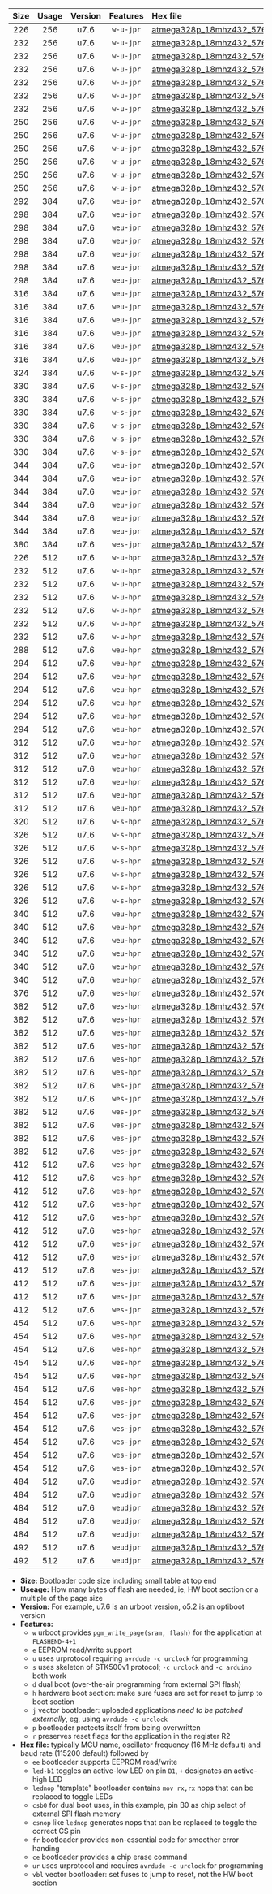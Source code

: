 |Size|Usage|Version|Features|Hex file|
|:-:|:-:|:-:|:-:|:--|
|226|256|u7.6|`w-u-jpr`|[atmega328p_18mhz432_57600bps_ur_vbl.hex](https://raw.githubusercontent.com/stefanrueger/urboot/main/atmega328p_18mhz432_57600bps_ur_vbl.hex)|
|232|256|u7.6|`w-u-jpr`|[atmega328p_18mhz432_57600bps_led+b1_ur_vbl.hex](https://raw.githubusercontent.com/stefanrueger/urboot/main/atmega328p_18mhz432_57600bps_led+b1_ur_vbl.hex)|
|232|256|u7.6|`w-u-jpr`|[atmega328p_18mhz432_57600bps_led+b5_ur_vbl.hex](https://raw.githubusercontent.com/stefanrueger/urboot/main/atmega328p_18mhz432_57600bps_led+b5_ur_vbl.hex)|
|232|256|u7.6|`w-u-jpr`|[atmega328p_18mhz432_57600bps_led+d5_ur_vbl.hex](https://raw.githubusercontent.com/stefanrueger/urboot/main/atmega328p_18mhz432_57600bps_led+d5_ur_vbl.hex)|
|232|256|u7.6|`w-u-jpr`|[atmega328p_18mhz432_57600bps_led-b1_ur_vbl.hex](https://raw.githubusercontent.com/stefanrueger/urboot/main/atmega328p_18mhz432_57600bps_led-b1_ur_vbl.hex)|
|232|256|u7.6|`w-u-jpr`|[atmega328p_18mhz432_57600bps_led-d5_ur_vbl.hex](https://raw.githubusercontent.com/stefanrueger/urboot/main/atmega328p_18mhz432_57600bps_led-d5_ur_vbl.hex)|
|232|256|u7.6|`w-u-jpr`|[atmega328p_18mhz432_57600bps_lednop_ur_vbl.hex](https://raw.githubusercontent.com/stefanrueger/urboot/main/atmega328p_18mhz432_57600bps_lednop_ur_vbl.hex)|
|250|256|u7.6|`w-u-jpr`|[atmega328p_18mhz432_57600bps_led+b1_fr_ur_vbl.hex](https://raw.githubusercontent.com/stefanrueger/urboot/main/atmega328p_18mhz432_57600bps_led+b1_fr_ur_vbl.hex)|
|250|256|u7.6|`w-u-jpr`|[atmega328p_18mhz432_57600bps_led+b5_fr_ur_vbl.hex](https://raw.githubusercontent.com/stefanrueger/urboot/main/atmega328p_18mhz432_57600bps_led+b5_fr_ur_vbl.hex)|
|250|256|u7.6|`w-u-jpr`|[atmega328p_18mhz432_57600bps_led+d5_fr_ur_vbl.hex](https://raw.githubusercontent.com/stefanrueger/urboot/main/atmega328p_18mhz432_57600bps_led+d5_fr_ur_vbl.hex)|
|250|256|u7.6|`w-u-jpr`|[atmega328p_18mhz432_57600bps_led-b1_fr_ur_vbl.hex](https://raw.githubusercontent.com/stefanrueger/urboot/main/atmega328p_18mhz432_57600bps_led-b1_fr_ur_vbl.hex)|
|250|256|u7.6|`w-u-jpr`|[atmega328p_18mhz432_57600bps_led-d5_fr_ur_vbl.hex](https://raw.githubusercontent.com/stefanrueger/urboot/main/atmega328p_18mhz432_57600bps_led-d5_fr_ur_vbl.hex)|
|250|256|u7.6|`w-u-jpr`|[atmega328p_18mhz432_57600bps_lednop_fr_ur_vbl.hex](https://raw.githubusercontent.com/stefanrueger/urboot/main/atmega328p_18mhz432_57600bps_lednop_fr_ur_vbl.hex)|
|292|384|u7.6|`weu-jpr`|[atmega328p_18mhz432_57600bps_ee_ur_vbl.hex](https://raw.githubusercontent.com/stefanrueger/urboot/main/atmega328p_18mhz432_57600bps_ee_ur_vbl.hex)|
|298|384|u7.6|`weu-jpr`|[atmega328p_18mhz432_57600bps_ee_led+b1_ur_vbl.hex](https://raw.githubusercontent.com/stefanrueger/urboot/main/atmega328p_18mhz432_57600bps_ee_led+b1_ur_vbl.hex)|
|298|384|u7.6|`weu-jpr`|[atmega328p_18mhz432_57600bps_ee_led+b5_ur_vbl.hex](https://raw.githubusercontent.com/stefanrueger/urboot/main/atmega328p_18mhz432_57600bps_ee_led+b5_ur_vbl.hex)|
|298|384|u7.6|`weu-jpr`|[atmega328p_18mhz432_57600bps_ee_led+d5_ur_vbl.hex](https://raw.githubusercontent.com/stefanrueger/urboot/main/atmega328p_18mhz432_57600bps_ee_led+d5_ur_vbl.hex)|
|298|384|u7.6|`weu-jpr`|[atmega328p_18mhz432_57600bps_ee_led-b1_ur_vbl.hex](https://raw.githubusercontent.com/stefanrueger/urboot/main/atmega328p_18mhz432_57600bps_ee_led-b1_ur_vbl.hex)|
|298|384|u7.6|`weu-jpr`|[atmega328p_18mhz432_57600bps_ee_led-d5_ur_vbl.hex](https://raw.githubusercontent.com/stefanrueger/urboot/main/atmega328p_18mhz432_57600bps_ee_led-d5_ur_vbl.hex)|
|298|384|u7.6|`weu-jpr`|[atmega328p_18mhz432_57600bps_ee_lednop_ur_vbl.hex](https://raw.githubusercontent.com/stefanrueger/urboot/main/atmega328p_18mhz432_57600bps_ee_lednop_ur_vbl.hex)|
|316|384|u7.6|`weu-jpr`|[atmega328p_18mhz432_57600bps_ee_led+b1_fr_ur_vbl.hex](https://raw.githubusercontent.com/stefanrueger/urboot/main/atmega328p_18mhz432_57600bps_ee_led+b1_fr_ur_vbl.hex)|
|316|384|u7.6|`weu-jpr`|[atmega328p_18mhz432_57600bps_ee_led+b5_fr_ur_vbl.hex](https://raw.githubusercontent.com/stefanrueger/urboot/main/atmega328p_18mhz432_57600bps_ee_led+b5_fr_ur_vbl.hex)|
|316|384|u7.6|`weu-jpr`|[atmega328p_18mhz432_57600bps_ee_led+d5_fr_ur_vbl.hex](https://raw.githubusercontent.com/stefanrueger/urboot/main/atmega328p_18mhz432_57600bps_ee_led+d5_fr_ur_vbl.hex)|
|316|384|u7.6|`weu-jpr`|[atmega328p_18mhz432_57600bps_ee_led-b1_fr_ur_vbl.hex](https://raw.githubusercontent.com/stefanrueger/urboot/main/atmega328p_18mhz432_57600bps_ee_led-b1_fr_ur_vbl.hex)|
|316|384|u7.6|`weu-jpr`|[atmega328p_18mhz432_57600bps_ee_led-d5_fr_ur_vbl.hex](https://raw.githubusercontent.com/stefanrueger/urboot/main/atmega328p_18mhz432_57600bps_ee_led-d5_fr_ur_vbl.hex)|
|316|384|u7.6|`weu-jpr`|[atmega328p_18mhz432_57600bps_ee_lednop_fr_ur_vbl.hex](https://raw.githubusercontent.com/stefanrueger/urboot/main/atmega328p_18mhz432_57600bps_ee_lednop_fr_ur_vbl.hex)|
|324|384|u7.6|`w-s-jpr`|[atmega328p_18mhz432_57600bps_vbl.hex](https://raw.githubusercontent.com/stefanrueger/urboot/main/atmega328p_18mhz432_57600bps_vbl.hex)|
|330|384|u7.6|`w-s-jpr`|[atmega328p_18mhz432_57600bps_led+b1_vbl.hex](https://raw.githubusercontent.com/stefanrueger/urboot/main/atmega328p_18mhz432_57600bps_led+b1_vbl.hex)|
|330|384|u7.6|`w-s-jpr`|[atmega328p_18mhz432_57600bps_led+b5_vbl.hex](https://raw.githubusercontent.com/stefanrueger/urboot/main/atmega328p_18mhz432_57600bps_led+b5_vbl.hex)|
|330|384|u7.6|`w-s-jpr`|[atmega328p_18mhz432_57600bps_led+d5_vbl.hex](https://raw.githubusercontent.com/stefanrueger/urboot/main/atmega328p_18mhz432_57600bps_led+d5_vbl.hex)|
|330|384|u7.6|`w-s-jpr`|[atmega328p_18mhz432_57600bps_led-b1_vbl.hex](https://raw.githubusercontent.com/stefanrueger/urboot/main/atmega328p_18mhz432_57600bps_led-b1_vbl.hex)|
|330|384|u7.6|`w-s-jpr`|[atmega328p_18mhz432_57600bps_led-d5_vbl.hex](https://raw.githubusercontent.com/stefanrueger/urboot/main/atmega328p_18mhz432_57600bps_led-d5_vbl.hex)|
|330|384|u7.6|`w-s-jpr`|[atmega328p_18mhz432_57600bps_lednop_vbl.hex](https://raw.githubusercontent.com/stefanrueger/urboot/main/atmega328p_18mhz432_57600bps_lednop_vbl.hex)|
|344|384|u7.6|`weu-jpr`|[atmega328p_18mhz432_57600bps_ee_led+b1_fr_ce_ur_vbl.hex](https://raw.githubusercontent.com/stefanrueger/urboot/main/atmega328p_18mhz432_57600bps_ee_led+b1_fr_ce_ur_vbl.hex)|
|344|384|u7.6|`weu-jpr`|[atmega328p_18mhz432_57600bps_ee_led+b5_fr_ce_ur_vbl.hex](https://raw.githubusercontent.com/stefanrueger/urboot/main/atmega328p_18mhz432_57600bps_ee_led+b5_fr_ce_ur_vbl.hex)|
|344|384|u7.6|`weu-jpr`|[atmega328p_18mhz432_57600bps_ee_led+d5_fr_ce_ur_vbl.hex](https://raw.githubusercontent.com/stefanrueger/urboot/main/atmega328p_18mhz432_57600bps_ee_led+d5_fr_ce_ur_vbl.hex)|
|344|384|u7.6|`weu-jpr`|[atmega328p_18mhz432_57600bps_ee_led-b1_fr_ce_ur_vbl.hex](https://raw.githubusercontent.com/stefanrueger/urboot/main/atmega328p_18mhz432_57600bps_ee_led-b1_fr_ce_ur_vbl.hex)|
|344|384|u7.6|`weu-jpr`|[atmega328p_18mhz432_57600bps_ee_led-d5_fr_ce_ur_vbl.hex](https://raw.githubusercontent.com/stefanrueger/urboot/main/atmega328p_18mhz432_57600bps_ee_led-d5_fr_ce_ur_vbl.hex)|
|344|384|u7.6|`weu-jpr`|[atmega328p_18mhz432_57600bps_ee_lednop_fr_ce_ur_vbl.hex](https://raw.githubusercontent.com/stefanrueger/urboot/main/atmega328p_18mhz432_57600bps_ee_lednop_fr_ce_ur_vbl.hex)|
|380|384|u7.6|`wes-jpr`|[atmega328p_18mhz432_57600bps_ee_vbl.hex](https://raw.githubusercontent.com/stefanrueger/urboot/main/atmega328p_18mhz432_57600bps_ee_vbl.hex)|
|226|512|u7.6|`w-u-hpr`|[atmega328p_18mhz432_57600bps_ur.hex](https://raw.githubusercontent.com/stefanrueger/urboot/main/atmega328p_18mhz432_57600bps_ur.hex)|
|232|512|u7.6|`w-u-hpr`|[atmega328p_18mhz432_57600bps_led+b1_ur.hex](https://raw.githubusercontent.com/stefanrueger/urboot/main/atmega328p_18mhz432_57600bps_led+b1_ur.hex)|
|232|512|u7.6|`w-u-hpr`|[atmega328p_18mhz432_57600bps_led+b5_ur.hex](https://raw.githubusercontent.com/stefanrueger/urboot/main/atmega328p_18mhz432_57600bps_led+b5_ur.hex)|
|232|512|u7.6|`w-u-hpr`|[atmega328p_18mhz432_57600bps_led+d5_ur.hex](https://raw.githubusercontent.com/stefanrueger/urboot/main/atmega328p_18mhz432_57600bps_led+d5_ur.hex)|
|232|512|u7.6|`w-u-hpr`|[atmega328p_18mhz432_57600bps_led-b1_ur.hex](https://raw.githubusercontent.com/stefanrueger/urboot/main/atmega328p_18mhz432_57600bps_led-b1_ur.hex)|
|232|512|u7.6|`w-u-hpr`|[atmega328p_18mhz432_57600bps_led-d5_ur.hex](https://raw.githubusercontent.com/stefanrueger/urboot/main/atmega328p_18mhz432_57600bps_led-d5_ur.hex)|
|232|512|u7.6|`w-u-hpr`|[atmega328p_18mhz432_57600bps_lednop_ur.hex](https://raw.githubusercontent.com/stefanrueger/urboot/main/atmega328p_18mhz432_57600bps_lednop_ur.hex)|
|288|512|u7.6|`weu-hpr`|[atmega328p_18mhz432_57600bps_ee_ur.hex](https://raw.githubusercontent.com/stefanrueger/urboot/main/atmega328p_18mhz432_57600bps_ee_ur.hex)|
|294|512|u7.6|`weu-hpr`|[atmega328p_18mhz432_57600bps_ee_led+b1_ur.hex](https://raw.githubusercontent.com/stefanrueger/urboot/main/atmega328p_18mhz432_57600bps_ee_led+b1_ur.hex)|
|294|512|u7.6|`weu-hpr`|[atmega328p_18mhz432_57600bps_ee_led+b5_ur.hex](https://raw.githubusercontent.com/stefanrueger/urboot/main/atmega328p_18mhz432_57600bps_ee_led+b5_ur.hex)|
|294|512|u7.6|`weu-hpr`|[atmega328p_18mhz432_57600bps_ee_led+d5_ur.hex](https://raw.githubusercontent.com/stefanrueger/urboot/main/atmega328p_18mhz432_57600bps_ee_led+d5_ur.hex)|
|294|512|u7.6|`weu-hpr`|[atmega328p_18mhz432_57600bps_ee_led-b1_ur.hex](https://raw.githubusercontent.com/stefanrueger/urboot/main/atmega328p_18mhz432_57600bps_ee_led-b1_ur.hex)|
|294|512|u7.6|`weu-hpr`|[atmega328p_18mhz432_57600bps_ee_led-d5_ur.hex](https://raw.githubusercontent.com/stefanrueger/urboot/main/atmega328p_18mhz432_57600bps_ee_led-d5_ur.hex)|
|294|512|u7.6|`weu-hpr`|[atmega328p_18mhz432_57600bps_ee_lednop_ur.hex](https://raw.githubusercontent.com/stefanrueger/urboot/main/atmega328p_18mhz432_57600bps_ee_lednop_ur.hex)|
|312|512|u7.6|`weu-hpr`|[atmega328p_18mhz432_57600bps_ee_led+b1_fr_ur.hex](https://raw.githubusercontent.com/stefanrueger/urboot/main/atmega328p_18mhz432_57600bps_ee_led+b1_fr_ur.hex)|
|312|512|u7.6|`weu-hpr`|[atmega328p_18mhz432_57600bps_ee_led+b5_fr_ur.hex](https://raw.githubusercontent.com/stefanrueger/urboot/main/atmega328p_18mhz432_57600bps_ee_led+b5_fr_ur.hex)|
|312|512|u7.6|`weu-hpr`|[atmega328p_18mhz432_57600bps_ee_led+d5_fr_ur.hex](https://raw.githubusercontent.com/stefanrueger/urboot/main/atmega328p_18mhz432_57600bps_ee_led+d5_fr_ur.hex)|
|312|512|u7.6|`weu-hpr`|[atmega328p_18mhz432_57600bps_ee_led-b1_fr_ur.hex](https://raw.githubusercontent.com/stefanrueger/urboot/main/atmega328p_18mhz432_57600bps_ee_led-b1_fr_ur.hex)|
|312|512|u7.6|`weu-hpr`|[atmega328p_18mhz432_57600bps_ee_led-d5_fr_ur.hex](https://raw.githubusercontent.com/stefanrueger/urboot/main/atmega328p_18mhz432_57600bps_ee_led-d5_fr_ur.hex)|
|312|512|u7.6|`weu-hpr`|[atmega328p_18mhz432_57600bps_ee_lednop_fr_ur.hex](https://raw.githubusercontent.com/stefanrueger/urboot/main/atmega328p_18mhz432_57600bps_ee_lednop_fr_ur.hex)|
|320|512|u7.6|`w-s-hpr`|[atmega328p_18mhz432_57600bps.hex](https://raw.githubusercontent.com/stefanrueger/urboot/main/atmega328p_18mhz432_57600bps.hex)|
|326|512|u7.6|`w-s-hpr`|[atmega328p_18mhz432_57600bps_led+b1.hex](https://raw.githubusercontent.com/stefanrueger/urboot/main/atmega328p_18mhz432_57600bps_led+b1.hex)|
|326|512|u7.6|`w-s-hpr`|[atmega328p_18mhz432_57600bps_led+b5.hex](https://raw.githubusercontent.com/stefanrueger/urboot/main/atmega328p_18mhz432_57600bps_led+b5.hex)|
|326|512|u7.6|`w-s-hpr`|[atmega328p_18mhz432_57600bps_led+d5.hex](https://raw.githubusercontent.com/stefanrueger/urboot/main/atmega328p_18mhz432_57600bps_led+d5.hex)|
|326|512|u7.6|`w-s-hpr`|[atmega328p_18mhz432_57600bps_led-b1.hex](https://raw.githubusercontent.com/stefanrueger/urboot/main/atmega328p_18mhz432_57600bps_led-b1.hex)|
|326|512|u7.6|`w-s-hpr`|[atmega328p_18mhz432_57600bps_led-d5.hex](https://raw.githubusercontent.com/stefanrueger/urboot/main/atmega328p_18mhz432_57600bps_led-d5.hex)|
|326|512|u7.6|`w-s-hpr`|[atmega328p_18mhz432_57600bps_lednop.hex](https://raw.githubusercontent.com/stefanrueger/urboot/main/atmega328p_18mhz432_57600bps_lednop.hex)|
|340|512|u7.6|`weu-hpr`|[atmega328p_18mhz432_57600bps_ee_led+b1_fr_ce_ur.hex](https://raw.githubusercontent.com/stefanrueger/urboot/main/atmega328p_18mhz432_57600bps_ee_led+b1_fr_ce_ur.hex)|
|340|512|u7.6|`weu-hpr`|[atmega328p_18mhz432_57600bps_ee_led+b5_fr_ce_ur.hex](https://raw.githubusercontent.com/stefanrueger/urboot/main/atmega328p_18mhz432_57600bps_ee_led+b5_fr_ce_ur.hex)|
|340|512|u7.6|`weu-hpr`|[atmega328p_18mhz432_57600bps_ee_led+d5_fr_ce_ur.hex](https://raw.githubusercontent.com/stefanrueger/urboot/main/atmega328p_18mhz432_57600bps_ee_led+d5_fr_ce_ur.hex)|
|340|512|u7.6|`weu-hpr`|[atmega328p_18mhz432_57600bps_ee_led-b1_fr_ce_ur.hex](https://raw.githubusercontent.com/stefanrueger/urboot/main/atmega328p_18mhz432_57600bps_ee_led-b1_fr_ce_ur.hex)|
|340|512|u7.6|`weu-hpr`|[atmega328p_18mhz432_57600bps_ee_led-d5_fr_ce_ur.hex](https://raw.githubusercontent.com/stefanrueger/urboot/main/atmega328p_18mhz432_57600bps_ee_led-d5_fr_ce_ur.hex)|
|340|512|u7.6|`weu-hpr`|[atmega328p_18mhz432_57600bps_ee_lednop_fr_ce_ur.hex](https://raw.githubusercontent.com/stefanrueger/urboot/main/atmega328p_18mhz432_57600bps_ee_lednop_fr_ce_ur.hex)|
|376|512|u7.6|`wes-hpr`|[atmega328p_18mhz432_57600bps_ee.hex](https://raw.githubusercontent.com/stefanrueger/urboot/main/atmega328p_18mhz432_57600bps_ee.hex)|
|382|512|u7.6|`wes-hpr`|[atmega328p_18mhz432_57600bps_ee_led+b1.hex](https://raw.githubusercontent.com/stefanrueger/urboot/main/atmega328p_18mhz432_57600bps_ee_led+b1.hex)|
|382|512|u7.6|`wes-hpr`|[atmega328p_18mhz432_57600bps_ee_led+b5.hex](https://raw.githubusercontent.com/stefanrueger/urboot/main/atmega328p_18mhz432_57600bps_ee_led+b5.hex)|
|382|512|u7.6|`wes-hpr`|[atmega328p_18mhz432_57600bps_ee_led+d5.hex](https://raw.githubusercontent.com/stefanrueger/urboot/main/atmega328p_18mhz432_57600bps_ee_led+d5.hex)|
|382|512|u7.6|`wes-hpr`|[atmega328p_18mhz432_57600bps_ee_led-b1.hex](https://raw.githubusercontent.com/stefanrueger/urboot/main/atmega328p_18mhz432_57600bps_ee_led-b1.hex)|
|382|512|u7.6|`wes-hpr`|[atmega328p_18mhz432_57600bps_ee_led-d5.hex](https://raw.githubusercontent.com/stefanrueger/urboot/main/atmega328p_18mhz432_57600bps_ee_led-d5.hex)|
|382|512|u7.6|`wes-hpr`|[atmega328p_18mhz432_57600bps_ee_lednop.hex](https://raw.githubusercontent.com/stefanrueger/urboot/main/atmega328p_18mhz432_57600bps_ee_lednop.hex)|
|382|512|u7.6|`wes-jpr`|[atmega328p_18mhz432_57600bps_ee_led+b1_vbl.hex](https://raw.githubusercontent.com/stefanrueger/urboot/main/atmega328p_18mhz432_57600bps_ee_led+b1_vbl.hex)|
|382|512|u7.6|`wes-jpr`|[atmega328p_18mhz432_57600bps_ee_led+b5_vbl.hex](https://raw.githubusercontent.com/stefanrueger/urboot/main/atmega328p_18mhz432_57600bps_ee_led+b5_vbl.hex)|
|382|512|u7.6|`wes-jpr`|[atmega328p_18mhz432_57600bps_ee_led+d5_vbl.hex](https://raw.githubusercontent.com/stefanrueger/urboot/main/atmega328p_18mhz432_57600bps_ee_led+d5_vbl.hex)|
|382|512|u7.6|`wes-jpr`|[atmega328p_18mhz432_57600bps_ee_led-b1_vbl.hex](https://raw.githubusercontent.com/stefanrueger/urboot/main/atmega328p_18mhz432_57600bps_ee_led-b1_vbl.hex)|
|382|512|u7.6|`wes-jpr`|[atmega328p_18mhz432_57600bps_ee_led-d5_vbl.hex](https://raw.githubusercontent.com/stefanrueger/urboot/main/atmega328p_18mhz432_57600bps_ee_led-d5_vbl.hex)|
|382|512|u7.6|`wes-jpr`|[atmega328p_18mhz432_57600bps_ee_lednop_vbl.hex](https://raw.githubusercontent.com/stefanrueger/urboot/main/atmega328p_18mhz432_57600bps_ee_lednop_vbl.hex)|
|412|512|u7.6|`wes-hpr`|[atmega328p_18mhz432_57600bps_ee_led+b1_fr.hex](https://raw.githubusercontent.com/stefanrueger/urboot/main/atmega328p_18mhz432_57600bps_ee_led+b1_fr.hex)|
|412|512|u7.6|`wes-hpr`|[atmega328p_18mhz432_57600bps_ee_led+b5_fr.hex](https://raw.githubusercontent.com/stefanrueger/urboot/main/atmega328p_18mhz432_57600bps_ee_led+b5_fr.hex)|
|412|512|u7.6|`wes-hpr`|[atmega328p_18mhz432_57600bps_ee_led+d5_fr.hex](https://raw.githubusercontent.com/stefanrueger/urboot/main/atmega328p_18mhz432_57600bps_ee_led+d5_fr.hex)|
|412|512|u7.6|`wes-hpr`|[atmega328p_18mhz432_57600bps_ee_led-b1_fr.hex](https://raw.githubusercontent.com/stefanrueger/urboot/main/atmega328p_18mhz432_57600bps_ee_led-b1_fr.hex)|
|412|512|u7.6|`wes-hpr`|[atmega328p_18mhz432_57600bps_ee_led-d5_fr.hex](https://raw.githubusercontent.com/stefanrueger/urboot/main/atmega328p_18mhz432_57600bps_ee_led-d5_fr.hex)|
|412|512|u7.6|`wes-hpr`|[atmega328p_18mhz432_57600bps_ee_lednop_fr.hex](https://raw.githubusercontent.com/stefanrueger/urboot/main/atmega328p_18mhz432_57600bps_ee_lednop_fr.hex)|
|412|512|u7.6|`wes-jpr`|[atmega328p_18mhz432_57600bps_ee_led+b1_fr_vbl.hex](https://raw.githubusercontent.com/stefanrueger/urboot/main/atmega328p_18mhz432_57600bps_ee_led+b1_fr_vbl.hex)|
|412|512|u7.6|`wes-jpr`|[atmega328p_18mhz432_57600bps_ee_led+b5_fr_vbl.hex](https://raw.githubusercontent.com/stefanrueger/urboot/main/atmega328p_18mhz432_57600bps_ee_led+b5_fr_vbl.hex)|
|412|512|u7.6|`wes-jpr`|[atmega328p_18mhz432_57600bps_ee_led+d5_fr_vbl.hex](https://raw.githubusercontent.com/stefanrueger/urboot/main/atmega328p_18mhz432_57600bps_ee_led+d5_fr_vbl.hex)|
|412|512|u7.6|`wes-jpr`|[atmega328p_18mhz432_57600bps_ee_led-b1_fr_vbl.hex](https://raw.githubusercontent.com/stefanrueger/urboot/main/atmega328p_18mhz432_57600bps_ee_led-b1_fr_vbl.hex)|
|412|512|u7.6|`wes-jpr`|[atmega328p_18mhz432_57600bps_ee_led-d5_fr_vbl.hex](https://raw.githubusercontent.com/stefanrueger/urboot/main/atmega328p_18mhz432_57600bps_ee_led-d5_fr_vbl.hex)|
|412|512|u7.6|`wes-jpr`|[atmega328p_18mhz432_57600bps_ee_lednop_fr_vbl.hex](https://raw.githubusercontent.com/stefanrueger/urboot/main/atmega328p_18mhz432_57600bps_ee_lednop_fr_vbl.hex)|
|454|512|u7.6|`wes-hpr`|[atmega328p_18mhz432_57600bps_ee_led+b1_fr_ce.hex](https://raw.githubusercontent.com/stefanrueger/urboot/main/atmega328p_18mhz432_57600bps_ee_led+b1_fr_ce.hex)|
|454|512|u7.6|`wes-hpr`|[atmega328p_18mhz432_57600bps_ee_led+b5_fr_ce.hex](https://raw.githubusercontent.com/stefanrueger/urboot/main/atmega328p_18mhz432_57600bps_ee_led+b5_fr_ce.hex)|
|454|512|u7.6|`wes-hpr`|[atmega328p_18mhz432_57600bps_ee_led+d5_fr_ce.hex](https://raw.githubusercontent.com/stefanrueger/urboot/main/atmega328p_18mhz432_57600bps_ee_led+d5_fr_ce.hex)|
|454|512|u7.6|`wes-hpr`|[atmega328p_18mhz432_57600bps_ee_led-b1_fr_ce.hex](https://raw.githubusercontent.com/stefanrueger/urboot/main/atmega328p_18mhz432_57600bps_ee_led-b1_fr_ce.hex)|
|454|512|u7.6|`wes-hpr`|[atmega328p_18mhz432_57600bps_ee_led-d5_fr_ce.hex](https://raw.githubusercontent.com/stefanrueger/urboot/main/atmega328p_18mhz432_57600bps_ee_led-d5_fr_ce.hex)|
|454|512|u7.6|`wes-hpr`|[atmega328p_18mhz432_57600bps_ee_lednop_fr_ce.hex](https://raw.githubusercontent.com/stefanrueger/urboot/main/atmega328p_18mhz432_57600bps_ee_lednop_fr_ce.hex)|
|454|512|u7.6|`wes-jpr`|[atmega328p_18mhz432_57600bps_ee_led+b1_fr_ce_vbl.hex](https://raw.githubusercontent.com/stefanrueger/urboot/main/atmega328p_18mhz432_57600bps_ee_led+b1_fr_ce_vbl.hex)|
|454|512|u7.6|`wes-jpr`|[atmega328p_18mhz432_57600bps_ee_led+b5_fr_ce_vbl.hex](https://raw.githubusercontent.com/stefanrueger/urboot/main/atmega328p_18mhz432_57600bps_ee_led+b5_fr_ce_vbl.hex)|
|454|512|u7.6|`wes-jpr`|[atmega328p_18mhz432_57600bps_ee_led+d5_fr_ce_vbl.hex](https://raw.githubusercontent.com/stefanrueger/urboot/main/atmega328p_18mhz432_57600bps_ee_led+d5_fr_ce_vbl.hex)|
|454|512|u7.6|`wes-jpr`|[atmega328p_18mhz432_57600bps_ee_led-b1_fr_ce_vbl.hex](https://raw.githubusercontent.com/stefanrueger/urboot/main/atmega328p_18mhz432_57600bps_ee_led-b1_fr_ce_vbl.hex)|
|454|512|u7.6|`wes-jpr`|[atmega328p_18mhz432_57600bps_ee_led-d5_fr_ce_vbl.hex](https://raw.githubusercontent.com/stefanrueger/urboot/main/atmega328p_18mhz432_57600bps_ee_led-d5_fr_ce_vbl.hex)|
|454|512|u7.6|`wes-jpr`|[atmega328p_18mhz432_57600bps_ee_lednop_fr_ce_vbl.hex](https://raw.githubusercontent.com/stefanrueger/urboot/main/atmega328p_18mhz432_57600bps_ee_lednop_fr_ce_vbl.hex)|
|484|512|u7.6|`weudjpr`|[atmega328p_18mhz432_57600bps_ee_led+b1_csb0_fr_ce_ur_vbl.hex](https://raw.githubusercontent.com/stefanrueger/urboot/main/atmega328p_18mhz432_57600bps_ee_led+b1_csb0_fr_ce_ur_vbl.hex)|
|484|512|u7.6|`weudjpr`|[atmega328p_18mhz432_57600bps_ee_led+b5_csb0_fr_ce_ur_vbl.hex](https://raw.githubusercontent.com/stefanrueger/urboot/main/atmega328p_18mhz432_57600bps_ee_led+b5_csb0_fr_ce_ur_vbl.hex)|
|484|512|u7.6|`weudjpr`|[atmega328p_18mhz432_57600bps_ee_led+d5_csb0_fr_ce_ur_vbl.hex](https://raw.githubusercontent.com/stefanrueger/urboot/main/atmega328p_18mhz432_57600bps_ee_led+d5_csb0_fr_ce_ur_vbl.hex)|
|484|512|u7.6|`weudjpr`|[atmega328p_18mhz432_57600bps_ee_led-b1_csb0_fr_ce_ur_vbl.hex](https://raw.githubusercontent.com/stefanrueger/urboot/main/atmega328p_18mhz432_57600bps_ee_led-b1_csb0_fr_ce_ur_vbl.hex)|
|484|512|u7.6|`weudjpr`|[atmega328p_18mhz432_57600bps_ee_led-d5_csb0_fr_ce_ur_vbl.hex](https://raw.githubusercontent.com/stefanrueger/urboot/main/atmega328p_18mhz432_57600bps_ee_led-d5_csb0_fr_ce_ur_vbl.hex)|
|492|512|u7.6|`weudjpr`|[atmega328p_18mhz432_57600bps_ee_led+b1_csd5_fr_ce_ur_vbl.hex](https://raw.githubusercontent.com/stefanrueger/urboot/main/atmega328p_18mhz432_57600bps_ee_led+b1_csd5_fr_ce_ur_vbl.hex)|
|492|512|u7.6|`weudjpr`|[atmega328p_18mhz432_57600bps_ee_lednop_csnop_fr_ce_ur_vbl.hex](https://raw.githubusercontent.com/stefanrueger/urboot/main/atmega328p_18mhz432_57600bps_ee_lednop_csnop_fr_ce_ur_vbl.hex)|

- **Size:** Bootloader code size including small table at top end
- **Useage:** How many bytes of flash are needed, ie, HW boot section or a multiple of the page size
- **Version:** For example, u7.6 is an urboot version, o5.2 is an optiboot version
- **Features:**
  + `w` urboot provides `pgm_write_page(sram, flash)` for the application at `FLASHEND-4+1`
  + `e` EEPROM read/write support
  + `u` uses urprotocol requiring `avrdude -c urclock` for programming
  + `s` uses skeleton of STK500v1 protocol; `-c urclock` and `-c arduino` both work
  + `d` dual boot (over-the-air programming from external SPI flash)
  + `h` hardware boot section: make sure fuses are set for reset to jump to boot section
  + `j` vector bootloader: uploaded applications *need to be patched externally*, eg, using `avrdude -c urclock`
  + `p` bootloader protects itself from being overwritten
  + `r` preserves reset flags for the application in the register R2
- **Hex file:** typically MCU name, oscillator frequency (16 MHz default) and baud rate (115200 default) followed by
  + `ee` bootloader supports EEPROM read/write
  + `led-b1` toggles an active-low LED on pin `B1`, `+` designates an active-high LED
  + `lednop` "template" bootloader contains `mov rx,rx` nops that can be replaced to toggle LEDs
  + `csb0` for dual boot uses, in this example, pin B0 as chip select of external SPI flash memory
  + `csnop` like `lednop` generates nops that can be replaced to toggle the correct CS pin
  + `fr` bootloader provides non-essential code for smoother error handing
  + `ce` bootloader provides a chip erase command
  + `ur` uses urprotocol and requires `avrdude -c urclock` for programming
  + `vbl` vector bootloader: set fuses to jump to reset, not the HW boot section
